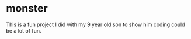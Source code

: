 # monster
This is a fun project I did with my 9 year old son to show him coding could be a lot of fun.
